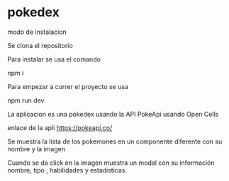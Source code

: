 # pokedex
modo de instalacion

Se clona el repositorio 

Para instalar se usa el comando

npm i 

Para empezar a correr el proyecto  se usa 

npm run dev

La aplicacion es una pokedex usando la API PokeApi usando Open Cells

enlace de la apli https://pokeapi.co/

Se muestra la lista de los pokemones en un componente diferente con su nombre y la imagen 

Cuando se da click en la imagen muestra un modal con su información nombre, tipo , habilidades y estadisticas. 
